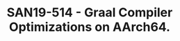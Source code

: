 ---
categories:
- san19
description: Graal is a dynamic compiler that integrates with the HotSpot JVM and
  converts Java bytecode to native machine code at runtime. It can be a replacement
  of the C2 compiler in Hotspot with the basic advantage that Graal is written in
  Java rather than C++, which makes it probably safety and easier to maintain and
  extend. Besides, Graal compiler has a focus on high performance so its also a big
  part of what makes Java as faster as it is.<br /> <br /> Currently Graal has added
  many optimization mechanisms like speculative optimizations, inlining, partial escape
  analysis, lowering snippets, etc. Even so, compared to the C2 compiler, Graal still
  lose some optimizations and new features of OpenJDK especially for AArch64. Its
  performance could be better.<br /> <br /> This presentation explores the status
  of Graal Optimization on AArch64, together with the performance data of some benchmarks.
  Some of the focus is on the recent changes and the improvement in AArch64 port which
  Arm contributes to. Some of the future works may also be introduced.
image:
  featured: 'true'
  path: /assets/images/featured-images/san19/SAN19-514.png
session_attendee_num: '27'
session_id: SAN19-514
session_room: Sunset IV (Session 2)
session_slot:
  end_time: '2019-09-27 11:55:00'
  start_time: '2019-09-27 11:30:00'
session_speakers:
- speaker_bio: Work on OpenJDK Graal compiler optimization.
  speaker_company: Arm China
  speaker_image: /assets/images/speakers/san19/xiaohong-gong-arm-technology-china.jpg
  speaker_location: ''
  speaker_name: Xiaohong Gong (Arm Technology China)
  speaker_position: Software Engineer
  speaker_url: ''
  speaker_username: xiaohonggong
session_track: Open Source Development
tag: session
tags:
- Open Source Development
title: SAN19-514 - Graal Compiler Optimizations on AArch64.
---